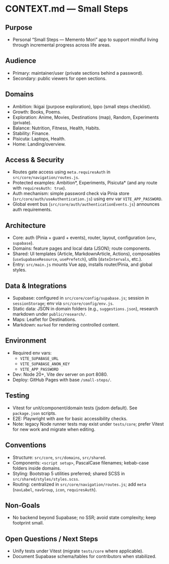 # CONTEXT.md — Small Steps

## Purpose
- Personal “Small Steps — Memento Mori” app to support mindful living through incremental progress across life areas.

## Audience
- Primary: maintainer/user (private sections behind a password).
- Secondary: public viewers for open sections.

## Domains
- Ambition: Ikigai (purpose exploration), Ippo (small steps checklist).
- Growth: Books, Poems.
- Exploration: Anime, Movies, Destinations (map), Random, Experiments (private).
- Balance: Nutrition, Fitness, Health, Habits.
- Stability: Finance.
- Pisicuta: Laptops, Health.
- Home: Landing/overview.

## Access & Security
- Routes gate access using `meta.requiresAuth` in `src/core/navigation/routes.js`.
- Protected examples: Ambition*, Experiments, Pisicuta* (and any route with `requiresAuth: true`).
- Auth mechanism: simple password check via Pinia store (`src/core/auth/useAuthentication.js`) using env var `VITE_APP_PASSWORD`.
- Global event bus (`src/core/auth/authenticationEvents.js`) announces auth requirements.

## Architecture
- Core: auth (Pinia + guard + events), router, layout, configuration (`env`, `supabase`).
- Domains: feature pages and local data (JSON); route components.
- Shared: UI templates (Article, MarkdownArticle, Actions), composables (`useSupabaseResource`, `usePrefetch`), utils (`dateIntervals`, etc.).
- Entry: `src/main.js` mounts Vue app, installs router/Pinia, and global styles.

## Data & Integrations
- Supabase: configured in `src/core/config/supabase.js`; session in `sessionStorage`; env via `src/core/config/env.js`.
- Static data: JSON in domain folders (e.g., `suggestions.json`), research markdown under `public/research/`.
- Maps: Leaflet for Destinations.
- Markdown: `marked` for rendering controlled content.

## Environment
- Required env vars:
  - `VITE_SUPABASE_URL`
  - `VITE_SUPABASE_ANON_KEY`
  - `VITE_APP_PASSWORD`
- Dev: Node 20+, Vite dev server on port 8080.
- Deploy: GitHub Pages with base `/small-steps/`.

## Testing
- Vitest for unit/component/domain tests (jsdom default). See `package.json` scripts.
- E2E: Playwright with axe for basic accessibility checks.
- Note: legacy Node runner tests may exist under `tests/core`; prefer Vitest for new work and migrate when editing.

## Conventions
- Structure: `src/core`, `src/domains`, `src/shared`.
- Components: `<script setup>`, PascalCase filenames; kebab-case folders inside domains.
- Styling: Bootstrap 5 utilities preferred; shared SCSS in `src/shared/styles/styles.scss`.
- Routing: centralized in `src/core/navigation/routes.js`; add `meta` (`navLabel`, `navGroup`, `icon`, `requiresAuth`).

## Non‑Goals
- No backend beyond Supabase; no SSR; avoid state complexity; keep footprint small.

## Open Questions / Next Steps
- Unify tests under Vitest (migrate `tests/core` where applicable).
- Document Supabase schema/tables for contributors when stabilized.

